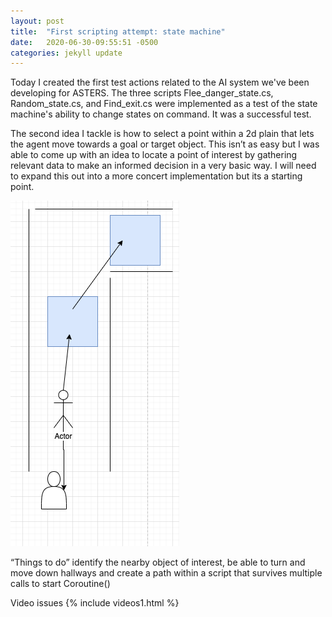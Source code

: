 ```yaml
---
layout: post
title:  "First scripting attempt: state machine"
date:   2020-06-30-09:55:51 -0500 
categories: jekyll update
---
```

Today I created the first test actions related to the AI system we've been developing for ASTERS. The three scripts Flee_danger_state.cs, Random_state.cs, and Find_exit.cs were implemented as a test of the state machine's ability to change states on command. It was a successful test. 

The second idea I tackle is how to select a point within a 2d plain that lets the agent move towards a goal or target object.
This isn’t as easy but I was able to come up with an idea to locate a point of interest by gathering relevant data to make an informed decision in a very basic way. I will need to expand this out into a more concert implementation but its a starting point. 

![Idea](/assets/Pathimage.png)

“Things to do” identify the nearby object of interest, be able to turn and move down hallways and create a path within a script that survives multiple calls to start Coroutine() 


Video issues 
{% include videos1.html %}